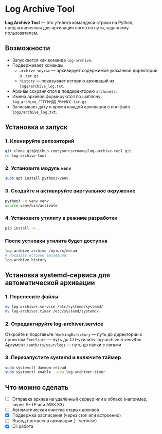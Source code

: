 # Log Archive Tool  
  
**Log Archive Tool** — это утилита командной строки на Python, предназначенная для архивации логов по пути, заданному пользователем.  
  
## Возможности

- Запускается как команда `log-archive`.
- Поддерживает команды:
  - `archive <путь>` — архивирует содержимое указанной директории в `.tar.gz`.
  - `history` — показывает историю архиваций из `logs/archive_log.txt`.
- Архивы сохраняются в поддиректорию `archives/`.
- Имена архивов формируются по шаблону: `log_archive_ГГГГММДД_ЧЧММСС.tar.gz`.
- Записывает дату и время каждой архивации в лог-файл `logs/archive_log.txt`.

  
## Установка и запуск

### 1. Клонируйте репозиторий

```bash
git clone git@github.com:yourusername/log-archive-tool.git
cd log-archive-tool
```

### 2. Установите модуль `venv`

```bash
sudo apt install python3-venv
```

### 3. Создайте и активируйте виртуальное окружение

```bash
python3 -m venv venv
source venv/bin/activate
```

### 4. Установите утилиту в режиме разработки
```bash
pip install -e .
```

### После устновки утилита будет доступна
```bash
log-archive archive /путь/к/логам
# Показать историю архиваций:
log-archive history
```

## Установка systemd-сервиса для автоматической архивации
### 1. Перенесите файлы
```bash
mv log-archiver.service /etc/systemd/systemd/
mv log-archiver.timer /etc/systemd/systemd/
```
### 2. Отредактируйте log-archiver.service
Откройте и подставьте:
`WorkingDirectory` — путь до директории с проектом
`ExecStart` — путь до CLI-утилиты log-archive в venv/bin
Аргумент `/path/to/your/logs` — путь до папки с логами
### 3. Перезапустите systemd и включите таймер
```bash
sudo systemctl daemon-reload
sudo systemctl enable --now log-archiver.timer
```

## Что  можно сделать  
- [ ] Отправка архива на удалённый сервер или в облако (например, через SFTP или AWS S3)
- [ ] Автоматическая очистка старых архивов  
- [x] Поддержка расписания (через cron или встроенно)    
- [ ] Вывод прогресса архивации (--verbose)  
- [x] Cli работа 
